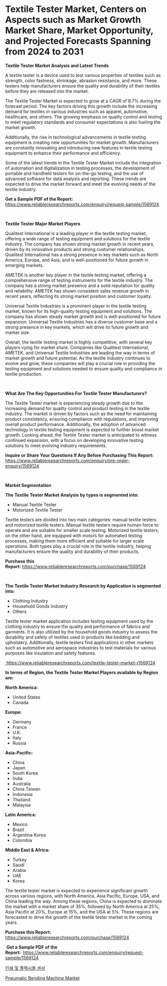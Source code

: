 <p><h1>Textile Tester Market, Centers on Aspects such as Market Growth Market Share, Market Opportunity, and Projected Forecasts Spanning from 2024 to 2031</h1></p><p><strong>Textile Tester Market Analysis and Latest Trends</strong></p>
<p><p>A textile tester is a device used to test various properties of textiles such as strength, color fastness, shrinkage, abrasion resistance, and more. These testers help manufacturers ensure the quality and durability of their textiles before they are released into the market.</p><p>The Textile Tester Market is expected to grow at a CAGR of 8.7% during the forecast period. The key factors driving this growth include the increasing demand for textiles in various industries such as apparel, automotive, healthcare, and others. The growing emphasis on quality control and testing to meet regulatory standards and consumer expectations is also fueling the market growth.</p><p>Additionally, the rise in technological advancements in textile testing equipment is creating new opportunities for market growth. Manufacturers are constantly innovating and introducing new features in textile testing equipment to enhance their performance and efficiency.</p><p>Some of the latest trends in the Textile Tester Market include the integration of automation and digitalization in testing processes, the development of portable and handheld testers for on-the-go testing, and the use of advanced software for data analysis and reporting. These trends are expected to drive the market forward and meet the evolving needs of the textile industry.</p></p>
<p><strong>Get a Sample PDF of the Report:&nbsp;</strong> <a href="https://www.reliableresearchreports.com/enquiry/request-sample/1569124">https://www.reliableresearchreports.com/enquiry/request-sample/1569124</a></p>
<p>&nbsp;</p>
<p><strong>Textile Tester Major Market Players</strong></p>
<p><p>Qualitest International is a leading player in the textile testing market, offering a wide range of testing equipment and solutions for the textile industry. The company has shown strong market growth in recent years, driven by its innovative products and strong customer relationships. Qualitest International has a strong presence in key markets such as North America, Europe, and Asia, and is well-positioned for future growth in emerging markets.</p><p>AMETEK is another key player in the textile testing market, offering a comprehensive range of testing instruments for the textile industry. The company has a strong market presence and a solid reputation for quality and reliability. AMETEK has shown consistent sales revenue growth in recent years, reflecting its strong market position and customer loyalty.</p><p>Universal Textile Industries is a prominent player in the textile testing market, known for its high-quality testing equipment and solutions. The company has shown steady market growth and is well-positioned for future expansion. Universal Textile Industries has a diverse customer base and a strong presence in key markets, which will drive its future growth and market size.</p><p>Overall, the textile testing market is highly competitive, with several key players vying for market share. Companies like Qualitest International, AMETEK, and Universal Textile Industries are leading the way in terms of market growth and future potential. As the textile industry continues to evolve and grow, these companies will play a crucial role in providing the testing equipment and solutions needed to ensure quality and compliance in textile production.</p></p>
<p>&nbsp;</p>
<p><strong>What Are The Key Opportunities For Textile Tester Manufacturers?</strong></p>
<p><p>The Textile Tester market is experiencing steady growth due to the increasing demand for quality control and product testing in the textile industry. The market is driven by factors such as the need for maintaining product consistency, ensuring compliance with regulations, and improving overall product performance. Additionally, the adoption of advanced technology in textile testing equipment is expected to further boost market growth. Looking ahead, the Textile Tester market is anticipated to witness continued expansion, with a focus on developing innovative testing solutions to meet evolving industry requirements.</p></p>
<p><strong>Inquire or Share Your Questions If Any Before Purchasing This Report:</strong> <a href="https://www.reliableresearchreports.com/enquiry/pre-order-enquiry/1569124">https://www.reliableresearchreports.com/enquiry/pre-order-enquiry/1569124</a></p>
<p>&nbsp;</p>
<p><strong>Market Segmentation</strong></p>
<p><strong>The Textile Tester Market Analysis by types is segmented into:</strong></p>
<p><ul><li>Manual Textile Tester</li><li>Motorized Textile Tester</li></ul></p>
<p><p>Textile testers are divided into two main categories: manual textile testers and motorized textile testers. Manual textile testers require human force to operate and are suitable for smaller scale testing. Motorized textile testers, on the other hand, are equipped with motors for automated testing processes, making them more efficient and suitable for larger scale operations. Both types play a crucial role in the textile industry, helping manufacturers ensure the quality and durability of their products.</p></p>
<p><strong>Purchase this Report:&nbsp;</strong><a href="https://www.reliableresearchreports.com/purchase/1569124">https://www.reliableresearchreports.com/purchase/1569124</a></p>
<p>&nbsp;</p>
<p><strong>The Textile Tester Market Industry Research by Application is segmented into:</strong></p>
<p><ul><li>Clothing Industry</li><li>Household Goods Industry</li><li>Others</li></ul></p>
<p><p>Textile tester market application includes testing equipment used by the clothing industry to ensure the quality and performance of fabrics and garments. It is also utilized by the household goods industry to assess the durability and safety of textiles used in products like bedding and upholstery. Additionally, textile testers find applications in other markets such as automotive and aerospace industries to test materials for various purposes like insulation and safety features.</p></p>
<p><a href="https://www.reliableresearchreports.com/textile-tester-market-r1569124">&nbsp;https://www.reliableresearchreports.com/textile-tester-market-r1569124</a></p>
<p><strong>In terms of Region, the Textile Tester Market Players available by Region are:</strong></p>
<p>
    <p> <strong> North America: </strong>
        <ul>
            <li>United States</li>
            <li>Canada</li>
        </ul>
        </p> 
    <p> <strong> Europe: </strong>
        <ul>
            <li>Germany</li>
            <li>France</li>
            <li>U.K.</li>
            <li>Italy</li>
            <li>Russia</li>
        </ul>
        </p> 
    <p> <strong> Asia-Pacific: </strong>
        <ul>
            <li>China</li>
            <li>Japan</li>
            <li>South Korea</li>
            <li>India</li>
            <li>Australia</li>
            <li>China Taiwan</li>
            <li>Indonesia</li>
            <li>Thailand</li>
            <li>Malaysia</li>
        </ul>
        </p> 
    <p> <strong> Latin America: </strong>
        <ul>
            <li>Mexico</li>
            <li>Brazil</li>
            <li>Argentina Korea</li>
            <li>Colombia</li>
        </ul>
        </p> 
    <p> <strong> Middle East & Africa: </strong>
        <ul>
            <li>Turkey</li>
            <li>Saudi</li>
            <li>Arabia</li>
            <li>UAE</li>
            <li>Korea</li>
        </ul>
    </p>
    </p>
<p><p>The textile tester market is expected to experience significant growth across various regions, with North America, Asia Pacific, Europe, USA, and China leading the way. Among these regions, China is expected to dominate the market with a market share of 35%, followed by North America at 25%, Asia Pacific at 20%, Europe at 15%, and the USA at 5%. These regions are forecasted to drive the growth of the textile tester market in the coming years.</p></p>
<p><strong>Purchase this Report: </strong><a href="https://www.reliableresearchreports.com/purchase/1569124">https://www.reliableresearchreports.com/purchase/1569124</a></p>
<p>&nbsp;<strong>Get a Sample PDF of the Report:&nbsp;&nbsp;</strong><a href="https://www.reliableresearchreports.com/enquiry/request-sample/1569124">https://www.reliableresearchreports.com/enquiry/request-sample/1569124</a></p>
<p><strong></strong></p>
<p><p><a href="https://github.com/tukangkrupk/Market-Research-Report-List-1/blob/main/8629120166388.md">인쇄 및 플렉시블 센서</a></p><p><a href="https://github.com/LaceyZemlak1/Market-Research-Report-List-1/blob/main/pneumatic-bending-machine-market.md">Pneumatic Bending Machine Market</a></p></p>